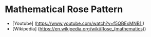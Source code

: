 # Mathematical Rose Pattern

- [Youtube] (https://www.youtube.com/watch?v=f5QBExMNB1I)
- [Wikipedia] (https://en.wikipedia.org/wiki/Rose_(mathematics))
